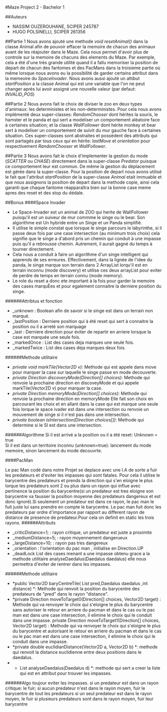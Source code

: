 #Maze Project 2 - Bachelor 1

##Auteurs
* NASSIM OUZEROUHANE, SCIPER 245787
* HUGO POLSINELLI, SCIPER 261356

##Partie 1
Nous avons ajouté une methode *void resetAnimal()* dans la classe Animal afin de pouvoir effacer la memoire de chacun des animaux
avant de les réajouter dans le Maze. Cela nous permet d'avoir plus de controle sur la memoire de chacuns des elements du Maze. Par
exemple, cela a été d'une très grande utilité quand il a fallu memoriser la position de depart de chacun des fantomes et des PacMans
dans la troisieme partie où même lorsque nous avons eu la possibilité de garder certains attribut dans la memeoire du *SpaceInvader*.
Nous avons aussi ajouté un attibut *startPosition* a la classe Animal qui est une variable que l'on ne peut changer après lui
avoir assigné une nouvelle valeur (par defaut: *INVALID_POS*)

##Partie 2
Nous avons fait le choix de diviser le zoo en deux types d'animaux: les deterministes et les non-deterministes. Pour cela nous
avons implémenté deux super-classes: *RandomChooser* dont hérites la souris, le hamster et le panda et qui sert a modeliser un
comportement aléatoire face à certaines situation; et la classe *WallFollower* dont hérite monkey et bear sert à modeliser un
comportement de suivit du mur gauche face à certaines situation. Ces super-classes sont abstraites et possèdent des attributs
qui sont partagés par tous ceux qui en hérite: *lastMove* et *orientation* pour respectivement *RandomChooser* et *WallFollower*.

##Partie 3
Nous avons fait le choix d'implementer la gestion du mode (*SCATTER* ou *CHASE*) directement dans la super-classe *Predator* puisque
ce comportement leur est commun. De même la gestion du déplacement est gèrée dans la super-classe. Pour la position de depart nous avons
utilisé le fait que l'attribut *startPosition* de la super-classe *Animal* etait immuable et que nous assignons la position de depart dans
la methode copie, ainsi cela garanti que chaque fantome réapparaîtra bien sur la bonne case meme apres des reset et des stop du dédale.

##Bonus
####Space Invader
* Le Space-Invader est un animal de ZOO qui herite de WallFollower puisqu'il est un suiveur de mur commme le singe ou le bear.
Son algorithme est Un hybride entre un Singe et un Panda simplifié. 
* Il utilise le simple constat que lorsque le singe parcours le labyrinthe, si il passe deux fois par une case intersection
(au minimum trois choix) cela signifie que le singe a d'abord pris un chemin qui conduit à une impasse puis qu'il a rebrousse chemin.
Autrement, il aurait gagné du temps à tourner directement. 
* Cela nous a conduit à faire un algorithme d'un singe intelligent qui apprends de ses erreures. Effectivement, dans la lignée de 
l'idee du panda, le singe marque son terrain dans 2 ArrayList lorqu'il est en terrain inconnu (mode discovery) et utilise ces deux 
arrayList pour eviter de perdre de temps en terrain connu (mode memory).
* Le role du reset a donc ete important à la fois pour garder la memoire des cases marquÈes et pour egalement connaitre la
derniere position du singe.

######Attribtus et fonction
* _unknown : Boolean afin de savoir si le singe est dans un terrain non marqué.
* _lastPosition : Derniere position qui à été reset qui sert à connaitre la position ou il a arreté son marquage
* _last : Derniere direction pour éviter de repartir en arriere lorsque la case est marquée une seule fois.
* _markedOnce : List des cases deja marques une seule fois.
* _markedTwice : List des cases deja marques deux fois.

######Methode utilitaire
* *private void markTile(Vector2D v)*: Methode qui est appele dans move pour marquer la case sur laquelle le singe passe
en mode decouverte.
* *private Direction discoveryMode(Direction[] choices)*: Methode qui renvoie la prochaine direction en discoveyMode
et qui appele markTile(Vector2D v) pour marquer la case.
* *private Direction memoryMode(Direction[] choices)*: Methode qui renvoie la prochaine direction en memoryMode
Elle fait son choix en parcourant les choix et en allant dans la case qui est marque une seule fois lorque le
space ivader est dans une intersection ou renvoie un mouvement de singe si il n'est pas dans une intersection.
* *private boolean isIntersection(Direction choices[])*: Methode qui determine si le SI est dans une intersection.

######Algorithme
Si il est arrivé a la position ou il a été reset: Unknown = true<br />
Si il est dans un territoire inconnu (unknown=true): lancement du mode memoire, sinon lancement du mode decouvrte.

####PacMan

Le pac Man codé dans notre Projet se deplace avec une I.A de sorte a fuir les predateurs et d'eviter les impasses qui sont fatales.
Pour cela il utilise le barycentre des predateurs et prends la direction qui s'en eloigne le plus lorque les predateurs sont
2 ou plus dans un rayon qui influe avec pertinence la position du barycentre(si un predateur est tres eloigne
son barycentre va fausser la position moyenne des predateurs dangereux et est donc ignoré).Si seulement un predateur
est dans ce rayon, le pac man le fuit juste lui sans prendre en compte le barycentre. Le pac man fuit donc les predateurs par ordre d'importance par rapport au different rayon de distance de presence de predateur.Pour cela on definit en static les trois rayons. 
######Attributs
* _criticDistance=1; : rayon critique, un predateur est juste a proximite
* _mediumDistance=5; : rayon moyennement dangerueux
* _largeDistance=10; : rayon pas tres dangereux
* _orientation  : l'orientation  du pac man , initialise en Direction.UP
* _deadLock List des cases menant a une impasse obtenu grace a la methode utilitaire analyseDaedalus(Daedalus daedalus) elle nous permettra d'eviter de rentrer dans les impasses.

######Methode utilitaire
* *public Vector2D baryCentreTile( List<Predator> pred,Daedalus daedalus ,int distance) *: Methode qui renvoit la position du barycentre des predateurs de "pred" dans le rayon "distance".
* *private Direction moveToTarget0(Direction[] choices, Vector2D target) : Methode qui va renvoyer le choix qui s'eloigne le plus du barycentre sans autoriser le retour en arriere du pacman et dans le cas ou le pac man est dans une case intersection, il elimine
le choix qui le conduit dans une impasse.
    private Direction moveToTarget1(Direction[] choices, Vector2D target) : Methode qui va renvoyer le choix qui s'eloigne le plus du barycentre et autorisant le retour en arriere du pacman et dans le cas ou le pac man est dans une case intersection, il elimine le choix qui le conduit dans une impasse.
* *private double euclidianDistance(Vector2D a, Vector2D b) *: methode qui renvoit la distance euclidienne entre deux positions dans le daedalus.   
* * List<Vector2D> analyseDaedalus(Daedalus d) *: methode qui sert a creer la liste qui est en attribut pour trouver les impasses.

######Algo
toujour eviter les impasses.
	si un predateur est dans un rayon critique: le fuir;
	si aucun predateur n'est dans le rayon moyen, fuir le barycentre de tout les predateurs
	si un seul predateur est dans le rayon moyen, le fuir
	si plusieurs predateurs sont dans le rayon moyen, fuir leur barycentre
